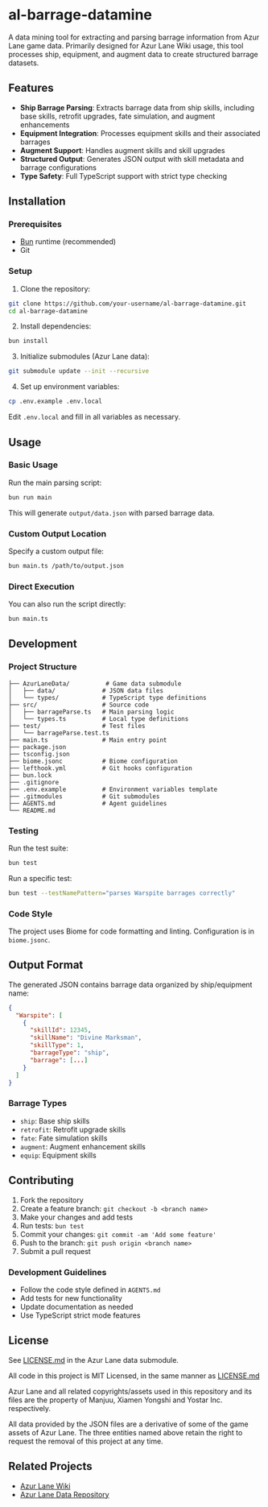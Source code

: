 # al-barrage-datamine

A data mining tool for extracting and parsing barrage information from Azur Lane game data. Primarily designed for Azur Lane Wiki usage, this tool processes ship, equipment, and augment data to create structured barrage datasets.

## Features

- **Ship Barrage Parsing**: Extracts barrage data from ship skills, including base skills, retrofit upgrades, fate simulation, and augment enhancements
- **Equipment Integration**: Processes equipment skills and their associated barrages
- **Augment Support**: Handles augment skills and skill upgrades
- **Structured Output**: Generates JSON output with skill metadata and barrage configurations
- **Type Safety**: Full TypeScript support with strict type checking

## Installation

### Prerequisites

- [Bun](https://bun.sh/) runtime (recommended)
- Git

### Setup

1. Clone the repository:

```bash
git clone https://github.com/your-username/al-barrage-datamine.git
cd al-barrage-datamine
```

2. Install dependencies:

```bash
bun install
```

3. Initialize submodules (Azur Lane data):

```bash
git submodule update --init --recursive
```

4. Set up environment variables:

```bash
cp .env.example .env.local
```

Edit `.env.local` and fill in all variables as necessary.

## Usage

### Basic Usage

Run the main parsing script:

```bash
bun run main
```

This will generate `output/data.json` with parsed barrage data.

### Custom Output Location

Specify a custom output file:

```bash
bun main.ts /path/to/output.json
```

### Direct Execution

You can also run the script directly:

```bash
bun main.ts
```

## Development

### Project Structure

```
├── AzurLaneData/          # Game data submodule
│   ├── data/             # JSON data files
│   └── types/            # TypeScript type definitions
├── src/                  # Source code
│   ├── barrageParse.ts   # Main parsing logic
│   └── types.ts          # Local type definitions
├── test/                 # Test files
│   └── barrageParse.test.ts
├── main.ts               # Main entry point
├── package.json
├── tsconfig.json
├── biome.jsonc           # Biome configuration
├── lefthook.yml          # Git hooks configuration
├── bun.lock
├── .gitignore
├── .env.example          # Environment variables template
├── .gitmodules           # Git submodules
├── AGENTS.md             # Agent guidelines
└── README.md
```

### Testing

Run the test suite:

```bash
bun test
```

Run a specific test:

```bash
bun test --testNamePattern="parses Warspite barrages correctly"
```

### Code Style

The project uses Biome for code formatting and linting. Configuration is in `biome.jsonc`.

## Output Format

The generated JSON contains barrage data organized by ship/equipment name:

```json
{
  "Warspite": [
    {
      "skillId": 12345,
      "skillName": "Divine Marksman",
      "skillType": 1,
      "barrageType": "ship",
      "barrage": [...]
    }
  ]
}
```

### Barrage Types

- `ship`: Base ship skills
- `retrofit`: Retrofit upgrade skills
- `fate`: Fate simulation skills
- `augment`: Augment enhancement skills
- `equip`: Equipment skills

## Contributing

1. Fork the repository
2. Create a feature branch: `git checkout -b <branch name>`
3. Make your changes and add tests
4. Run tests: `bun test`
5. Commit your changes: `git commit -am 'Add some feature'`
6. Push to the branch: `git push origin <branch name>`
7. Submit a pull request

### Development Guidelines

- Follow the code style defined in `AGENTS.md`
- Add tests for new functionality
- Update documentation as needed
- Use TypeScript strict mode features

## License

See [LICENSE.md](AzurLaneData/LICENSE.md) in the Azur Lane data submodule.

All code in this project is MIT Licensed, in the same manner as [LICENSE.md](AzurLaneData/LICENSE.md)

Azur Lane and all related copyrights/assets used in this repository and its files are the property of Manjuu, Xiamen Yongshi and Yostar Inc. respectively.

All data provided by the JSON files are a derivative of some of the game assets of Azur Lane. The three entities named above retain the right to request the removal of this project at any time.

## Related Projects

- [Azur Lane Wiki](https://azurlane.koumakan.jp/wiki)
- [Azur Lane Data Repository](https://github.com/MrLar/AzurLaneData)

